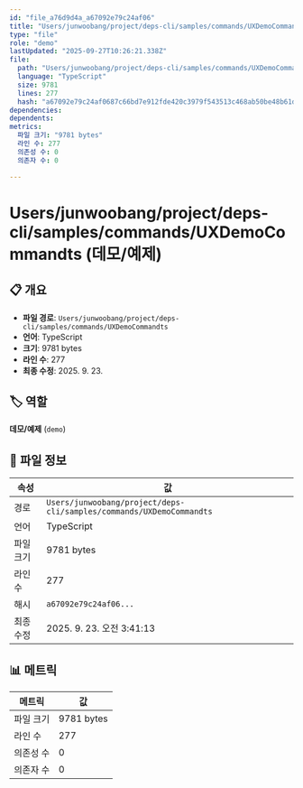 ```yaml
---
id: "file_a76d9d4a_a67092e79c24af06"
title: "Users/junwoobang/project/deps-cli/samples/commands/UXDemoCommandts (데모/예제)"
type: "file"
role: "demo"
lastUpdated: "2025-09-27T10:26:21.338Z"
file:
  path: "Users/junwoobang/project/deps-cli/samples/commands/UXDemoCommandts"
  language: "TypeScript"
  size: 9781
  lines: 277
  hash: "a67092e79c24af0687c66bd7e912fde420c3979f543513c468ab50be48b61dde"
dependencies:
dependents:
metrics:
  파일 크기: "9781 bytes"
  라인 수: 277
  의존성 수: 0
  의존자 수: 0

---
```


# Users/junwoobang/project/deps-cli/samples/commands/UXDemoCommandts (데모/예제)

## 📋 개요

- **파일 경로**: `Users/junwoobang/project/deps-cli/samples/commands/UXDemoCommandts`
- **언어**: TypeScript
- **크기**: 9781 bytes
- **라인 수**: 277
- **최종 수정**: 2025. 9. 23.

## 🏷️ 역할

**데모/예제** (`demo`)

## 📄 파일 정보

| 속성 | 값 |
|------|----|
| 경로 | `Users/junwoobang/project/deps-cli/samples/commands/UXDemoCommandts` |
| 언어 | TypeScript |
| 파일 크기 | 9781 bytes |
| 라인 수 | 277 |
| 해시 | `a67092e79c24af06...` |
| 최종 수정 | 2025. 9. 23. 오전 3:41:13 |

## 📊 메트릭

| 메트릭 | 값 |
|--------|----|
| 파일 크기 | 9781 bytes |
| 라인 수 | 277 |
| 의존성 수 | 0 |
| 의존자 수 | 0 |

